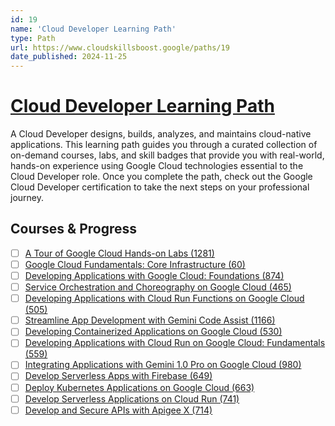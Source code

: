 ```yaml
---
id: 19
name: 'Cloud Developer Learning Path'
type: Path
url: https://www.cloudskillsboost.google/paths/19
date_published: 2024-11-25
---
```


# [Cloud Developer Learning Path](https://www.cloudskillsboost.google/paths/19)

A Cloud Developer designs, builds, analyzes, and maintains cloud-native applications. This learning path guides you through a curated collection of on-demand courses, labs, and skill badges that provide you with real-world, hands-on experience using Google Cloud technologies essential to the Cloud Developer role. Once you complete the path, check out the Google Cloud Developer certification to take the next steps on your professional journey.

## Courses & Progress

* [ ] [A Tour of Google Cloud Hands-on Labs (1281)](../courses/A-Tour-of-Google-Cloud-Hands-on-Labs.md)
* [ ] [Google Cloud Fundamentals: Core Infrastructure (60)](../courses/Google-Cloud-Fundamentals-Core-Infrastructure.md)
* [ ] [Developing Applications with Google Cloud: Foundations (874)](../courses/Developing-Applications-with-Google-Cloud-Foundations.md)
* [ ] [Service Orchestration and Choreography on Google Cloud (465)](../courses/Service-Orchestration-and-Choreography-on-Google-Cloud.md)
* [ ] [Developing Applications with Cloud Run Functions on Google Cloud (505)](../courses/Developing-Applications-with-Cloud-Run-Functions-on-Google-Cloud.md)
* [ ] [Streamline App Development with Gemini Code Assist (1166)](../courses/Streamline-App-Development-with-Gemini-Code-Assist.md)
* [ ] [Developing Containerized Applications on Google Cloud (530)](../courses/Developing-Containerized-Applications-on-Google-Cloud.md)
* [ ] [Developing Applications with Cloud Run on Google Cloud: Fundamentals (559)](../courses/Developing-Applications-with-Cloud-Run-on-Google-Cloud-Fundamentals.md)
* [ ] [Integrating Applications with Gemini 1.0 Pro on Google Cloud (980)](../courses/Integrating-Applications-with-Gemini-1.0-Pro-on-Google-Cloud.md)
* [ ] [Develop Serverless Apps with Firebase (649)](../courses/Develop-Serverless-Apps-with-Firebase.md)
* [ ] [Deploy Kubernetes Applications on Google Cloud (663)](../courses/Deploy-Kubernetes-Applications-on-Google-Cloud.md)
* [ ] [Develop Serverless Applications on Cloud Run (741)](../courses/Develop-Serverless-Applications-on-Cloud-Run.md)
* [ ] [Develop and Secure APIs with Apigee X (714)](../courses/Develop-and-Secure-APIs-with-Apigee-X.md)
